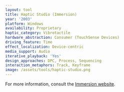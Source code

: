 ```yaml
---
layout: tool
title: Haptic Studio (Immersion)
year: '2003'
platform: Windows
availability: Proprietary
haptic_category: Vibrotactile
hardware_abstraction: Consumer (TouchSense Devices)
driving_feature: Time
effect_localization: Device-centric
media_support: Audio
iterative_playback: 'Yes'
design_approaches: DPC, Process, Sequencing
interaction_metaphors: Track, Keyframe
image: /assets/tools/haptic-studio.png
---
```

For more information, consult the [Immersion website](https://www.immersion.com/).
